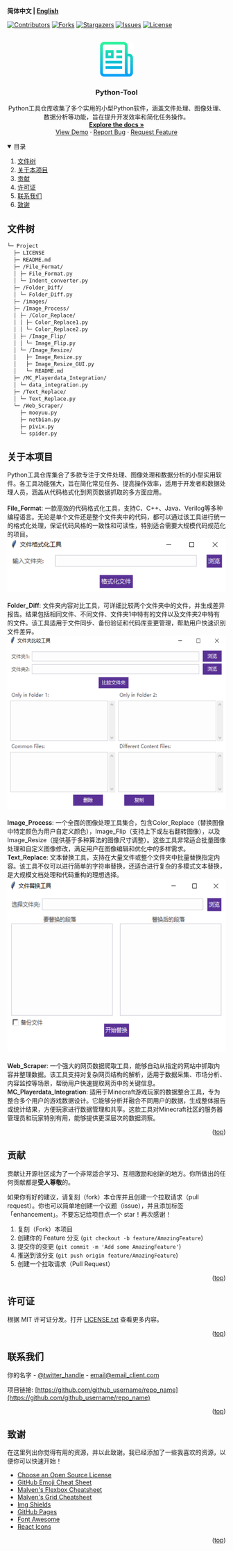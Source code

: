 **简体中文 | [English](README.md)**
<div id="top"></div>

[![Contributors][contributors-shield]][contributors-url]
[![Forks][forks-shield]][forks-url]
[![Stargazers][stars-shield]][stars-url]
[![Issues][issues-shield]][issues-url]
[![License][license-shield]][license-url]


<!-- PROJECT LOGO -->
<br />
<div align="center">
    <a href="https://github.com/MoonGrt/Python-Tool">
    <img src="images/logo.png" alt="Logo" width="80" height="80">
    </a>
<h3 align="center">Python-Tool</h3>
    <p align="center">
    Python工具仓库收集了多个实用的小型Python软件，涵盖文件处理、图像处理、数据分析等功能，旨在提升开发效率和简化任务操作。
    <br />
    <a href="https://github.com/MoonGrt/Python-Tool"><strong>Explore the docs »</strong></a>
    <br />
    <a href="https://github.com/MoonGrt/Python-Tool">View Demo</a>
    ·
    <a href="https://github.com/MoonGrt/Python-Tool/issues">Report Bug</a>
    ·
    <a href="https://github.com/MoonGrt/Python-Tool/issues">Request Feature</a>
    </p>
</div>




<!-- CONTENTS -->
<details open>
  <summary>目录</summary>
  <ol>
    <li><a href="#文件树">文件树</a></li>
    <li>
      <a href="#关于本项目">关于本项目</a>
      <ul>
      </ul>
    </li>
    <li><a href="#贡献">贡献</a></li>
    <li><a href="#许可证">许可证</a></li>
    <li><a href="#联系我们">联系我们</a></li>
    <li><a href="#致谢">致谢</a></li>
  </ol>
</details>





<!-- 文件树 -->
## 文件树

```
└─ Project
  ├─ LICENSE
  ├─ README.md
  ├─ /File_Format/
  │ ├─ File_Format.py
  │ └─ Indent_converter.py
  ├─ /Folder_Diff/
  │ └─ Folder_Diff.py
  ├─ /images/
  ├─ /Image_Process/
  │ ├─ /Color_Replace/
  │ │ ├─ Color_Replace1.py
  │ │ └─ Color_Replace2.py
  │ ├─ /Image_Flip/
  │ │ └─ Image_Flip.py
  │ └─ /Image_Resize/
  │   ├─ Image_Resize.py
  │   ├─ Image_Resize_GUI.py
  │   └─ README.md
  ├─ /MC_Playerdata_Integration/
  │ └─ data_integration.py
  ├─ /Text_Replace/
  │ └─ Text_Replace.py
  └─ /Web_Scraper/
    ├─ mooyuu.py
    ├─ netbian.py
    ├─ pivix.py
    └─ spider.py
```



<!-- 关于本项目 -->
## 关于本项目

<p style=" margin-top:0px; margin-bottom:0px; margin-left:0px; margin-right:0px; -qt-block-indent:0; text-indent:0px;">Python工具仓库集合了多款专注于文件处理、图像处理和数据分析的小型实用软件。各工具功能强大，旨在简化常见任务、提高操作效率，适用于开发者和数据处理人员，涵盖从代码格式化到网页数据抓取的多方面应用。</p>
<p style="-qt-paragraph-type:empty; margin-top:0px; margin-bottom:0px; margin-left:0px; margin-right:0px; -qt-block-indent:0; text-indent:0px; font-weight:600;"><br /></p>
<p style=" margin-top:0px; margin-bottom:0px; margin-left:0px; margin-right:0px; -qt-block-indent:0; text-indent:0px;"><span style=" font-weight:600;">File_Format</span>: 一款高效的代码格式化工具，支持C、C++、Java、Verilog等多种编程语言。无论是单个文件还是整个文件夹中的代码，都可以通过该工具进行统一的格式化处理，保证代码风格的一致性和可读性，特别适合需要大规模代码规范化的项目。</p>
<p align="center" style=" margin-top:0px; margin-bottom:0px; margin-left:0px; margin-right:0px; -qt-block-indent:0; text-indent:0px;"><img src="images/File_Format.png" /></p>
<p style="-qt-paragraph-type:empty; margin-top:0px; margin-bottom:0px; margin-left:0px; margin-right:0px; -qt-block-indent:0; text-indent:0px;"><br /></p>
<p style=" margin-top:0px; margin-bottom:0px; margin-left:0px; margin-right:0px; -qt-block-indent:0; text-indent:0px;"><span style=" font-weight:600;">Folder_Diff</span>: 文件夹内容对比工具，可详细比较两个文件夹中的文件，并生成差异报告。结果包括相同文件、不同文件、文件夹1中特有的文件以及文件夹2中特有的文件。该工具适用于文件同步、备份验证和代码库变更管理，帮助用户快速识别文件差异。</p>
<p align="center" style=" margin-top:0px; margin-bottom:0px; margin-left:0px; margin-right:0px; -qt-block-indent:0; text-indent:0px;"><img src="images/Folder_Diff.png" height="400" /></p>
<p style="-qt-paragraph-type:empty; margin-top:0px; margin-bottom:0px; margin-left:0px; margin-right:0px; -qt-block-indent:0; text-indent:0px;"><br /></p>
<p style=" margin-top:0px; margin-bottom:0px; margin-left:0px; margin-right:0px; -qt-block-indent:0; text-indent:0px;"><span style=" font-weight:600;">Image_Process</span>: 一个全面的图像处理工具集合，包含Color_Replace（替换图像中特定颜色为用户自定义颜色），Image_Flip（支持上下或左右翻转图像），以及Image_Resize（提供基于多种算法的图像尺寸调整）。这些工具非常适合批量图像处理和自定义图像修改，满足用户在图像编辑和优化中的多样需求。</p>
<p style=" margin-top:0px; margin-bottom:0px; margin-left:0px; margin-right:0px; -qt-block-indent:0; text-indent:0px;"><span style=" font-weight:600;">Text_Replace</span>: 文本替换工具，支持在大量文件或整个文件夹中批量替换指定内容。该工具不仅可以进行简单的字符串替换，还适合进行复杂的多模式文本替换，是大规模文档处理和代码重构的理想选择。</p>
<p align="center" style=" margin-top:0px; margin-bottom:0px; margin-left:0px; margin-right:0px; -qt-block-indent:0; text-indent:0px;"><img src="images/Text_Replace.png" height="400" /></p>
<p style="-qt-paragraph-type:empty; margin-top:0px; margin-bottom:0px; margin-left:0px; margin-right:0px; -qt-block-indent:0; text-indent:0px;"><br /></p>
<p style=" margin-top:0px; margin-bottom:0px; margin-left:0px; margin-right:0px; -qt-block-indent:0; text-indent:0px;"><span style=" font-weight:600;">Web_Scraper</span>: 一个强大的网页数据爬取工具，能够自动从指定的网站中抓取内容并整理数据。该工具支持对复杂网页结构的解析，适用于数据采集、市场分析、内容监控等场景，帮助用户快速提取网页中的关键信息。</p>
<p style=" margin-top:0px; margin-bottom:0px; margin-left:0px; margin-right:0px; -qt-block-indent:0; text-indent:0px;"><span style=" font-weight:600;">MC_Playerdata_Integration</span>: 适用于Minecraft游戏玩家的数据整合工具，专为整合多个用户的游戏数据设计。它能够分析并融合不同用户的数据，生成整体报告或统计结果，方便玩家进行数据管理和共享。这款工具对Minecraft社区的服务器管理员和玩家特别有用，能够提供更深层次的数据洞察。</p></body></html>
<p align="right">(<a href="#top">top</a>)</p>



<!-- 贡献 -->
## 贡献

贡献让开源社区成为了一个非常适合学习、互相激励和创新的地方。你所做出的任何贡献都是**受人尊敬**的。

如果你有好的建议，请复刻（fork）本仓库并且创建一个拉取请求（pull request）。你也可以简单地创建一个议题（issue），并且添加标签「enhancement」。不要忘记给项目点一个 star！再次感谢！

1. 复刻（Fork）本项目
2. 创建你的 Feature 分支 (`git checkout -b feature/AmazingFeature`)
3. 提交你的变更 (`git commit -m 'Add some AmazingFeature'`)
4. 推送到该分支 (`git push origin feature/AmazingFeature`)
5. 创建一个拉取请求（Pull Request）
<p align="right">(<a href="#top">top</a>)</p>



<!-- 许可证 -->
## 许可证

根据 MIT 许可证分发。打开 [LICENSE.txt](LICENSE.txt) 查看更多内容。
<p align="right">(<a href="#top">top</a>)</p>



<!-- 联系我们 -->
## 联系我们

你的名字 - [@twitter_handle](https://twitter.com/twitter_handle) - email@email_client.com

项目链接: [https://github.com/github_username/repo_name](https://github.com/github_username/repo_name)
<p align="right">(<a href="#top">top</a>)</p>



<!-- 致谢 -->
## 致谢

在这里列出你觉得有用的资源，并以此致谢。我已经添加了一些我喜欢的资源，以便你可以快速开始！

* [Choose an Open Source License](https://choosealicense.com)
* [GitHub Emoji Cheat Sheet](https://www.webpagefx.com/tools/emoji-cheat-sheet)
* [Malven's Flexbox Cheatsheet](https://flexbox.malven.co/)
* [Malven's Grid Cheatsheet](https://grid.malven.co/)
* [Img Shields](https://shields.io)
* [GitHub Pages](https://pages.github.com)
* [Font Awesome](https://fontawesome.com)
* [React Icons](https://react-icons.github.io/react-icons/search)
<p align="right">(<a href="#top">top</a>)</p>




<!-- MARKDOWN LINKS & IMAGES -->
<!-- https://www.markdownguide.org/basic-syntax/#reference-style-links -->
[contributors-shield]: https://img.shields.io/github/contributors/MoonGrt/Python-Tool.svg?style=for-the-badge
[contributors-url]: https://github.com/MoonGrt/Python-Tool/graphs/contributors
[forks-shield]: https://img.shields.io/github/forks/MoonGrt/Python-Tool.svg?style=for-the-badge
[forks-url]: https://github.com/MoonGrt/Python-Tool/network/members
[stars-shield]: https://img.shields.io/github/stars/MoonGrt/Python-Tool.svg?style=for-the-badge
[stars-url]: https://github.com/MoonGrt/Python-Tool/stargazers
[issues-shield]: https://img.shields.io/github/issues/MoonGrt/Python-Tool.svg?style=for-the-badge
[issues-url]: https://github.com/MoonGrt/Python-Tool/issues
[license-shield]: https://img.shields.io/github/license/MoonGrt/Python-Tool.svg?style=for-the-badge
[license-url]: https://github.com/MoonGrt/Python-Tool/blob/master/LICENSE

